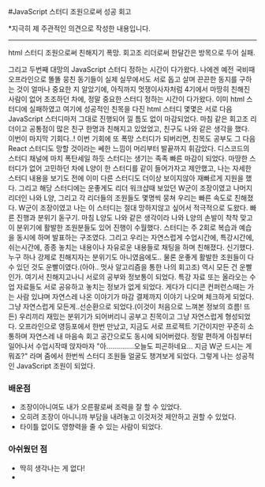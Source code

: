 #JavaScript 스터디 조원으로써 성공 회고

\*지극히 제 주관적인 의견으로 작성한 내용입니다.

---

html 스터디 조원으로써 친해지기 폭망. 회고조 리더로써 한달간은 방목으로 두어 실패.


그리고 두번째 대망의 JavaScript 스터디 정하는 시간이 다가왔다. 나에겐 예전 국비때 오프라인으로 똘똘 뭉친 동기들이 실제 실무에서도 서로 돕고 살며 끈끈한 동지를 구하는 것이 얼마나 중요한 지 알았기에, 아직까지 멋쟁이사자처럼 4기에서 마땅히 친해진 사람이 없어 초조하던 차에, 정말 중요한 스터디 정하는 시간이 다가왔다.
이미 html 스터디에 실패하였고 여기에 성공적인 친목을 다진 html 스터디 몇몇은 서로 다음 JavaScript 스터디마저 그대로 진행되어 낄 틈도 없이 마감되었다. 마침 같은 회고조 리더이고 공통점이 많은 친구 한명과 친해지고 있었었고, 친구도 나와 같은 생각을 했다.
이번이 마지막 기회다..! 이번 기회에 또 폭망 스터디가 되버리면, 친목도 공부도 그 다음 React 스터디도 망할 것이라는 쎄한 느낌이 머리부터 발끝까지 휘감았다.
디스코드의 스터디 채널에 마치 폭탄세일 하듯 스터디는 생기는 족족 빠른 마감이 되었다. 마땅한 스터디가 없어 고민하던 차에 L양이 한 스터디를 같이 들어가자고 제안했고, 나는 자세한 스터디 내용을 보기도 전에 이미 다른 스터디도 더이상 보이지않아 재빠르게 지원을 했다. 그리고 해당 스터디에는 운좋게도 리더 워크샵때 보았던 W군이 조장이였고 나머지 리더인 나와 L양, 그리고 각 리더들의 조원들도 몇명씩 뭉쳐 우리는 빠른 속도로 친해졌다.
W군이 조장이였고 나는 이 스터디는 절대 망하지않고 싶어서 적극적으로 도왔다. 빠른 진행과 분위기 돋구기. 마침 L양도 나와 같은 생각이라 나와 L양의 손발이 착착 맞고 이 분위기에 활발한 조원분들도 있어 진행이 수월했다. 스터디는 주 2회로 복습과 예습을 동시에 하며 발표하는 구조였다. 그리고 우리는 자연스럽게 수업시간에, 특강시간에, 쉬는시간에, 종종 놓치는 내용이나 자유로운 내용들로 채팅을 하며 친해졌다. 신기했다.
누구 하나 강제로 친해지자는 분위기도 아니였음에도.. 물론 운좋게 활발한 조원들이 다수 있던 것도 운빨이였다.(아아.. 멋사 알고리즘을 통한 나의 회고조) 역시 모든 건 운빨인가.
여기서 친해지고나니 서로의 공부와 정보통이 되었다. 특강 자료 또는 올라오는 수업 자료들도 서로 공유하고 놓치는 정보가 없게 되었다. 게다가 디디콘 컨퍼런스때는 가는 사람 있냐며 자연스레 나온 이야기가 마감 결제까지 이야기 나오며 체크하게 되었다. 그냥 자연스럽게 모든게..선순환으로 되었다.(이것이 처음으로 느껴본 정보의 흐름! 뜨든)
우리끼리 재밌는 분위기가 되어버리니 공부고 친목이고 그냥 자연스럽게 형성되었다. 오프라인으로 영등포에서 한번 만났고, 지금도 서로 프로젝트 기간이지만 꾸준히 소통하며 자연스레 내 마음속 회고 공간으로도 동시에 되어버렸다. 정말 편하게 아침부터 일어나서 수업시작때 앉자마자 "아..............오늘도 피곤하네요... 지금 W군 드시는 게 뭐죠?" 라며 줌에서 한번씩 스터디 조원들 얼굴도 챙겨보게 되었다. 그렇게 나는 성공적인 JavaScript 조원이 되었다.

### 배운점

- 조장이아니여도 내가 오른팔로써 조력을 잘 할 수 있었다.
- 오히려 조장이 아니니까 부담을 내려놓고 이것저것 제안하고 권할 수 있었다.
- 타이틀 없이도 영향력을 줄 수 있는 사람이 되었다.

### 아쉬웠던 점

- 딱히 생각나는 게 없다!
-
